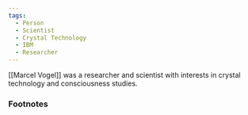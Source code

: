 ```yaml
---
tags:
  - Person
  - Scientist
  - Crystal Technology
  - IBM
  - Researcher
---
```

[[Marcel Vogel]] was a researcher and scientist with interests in crystal technology and consciousness studies.

### Footnotes

[^1]: Reference needed - file was found empty and requires research to add content.
